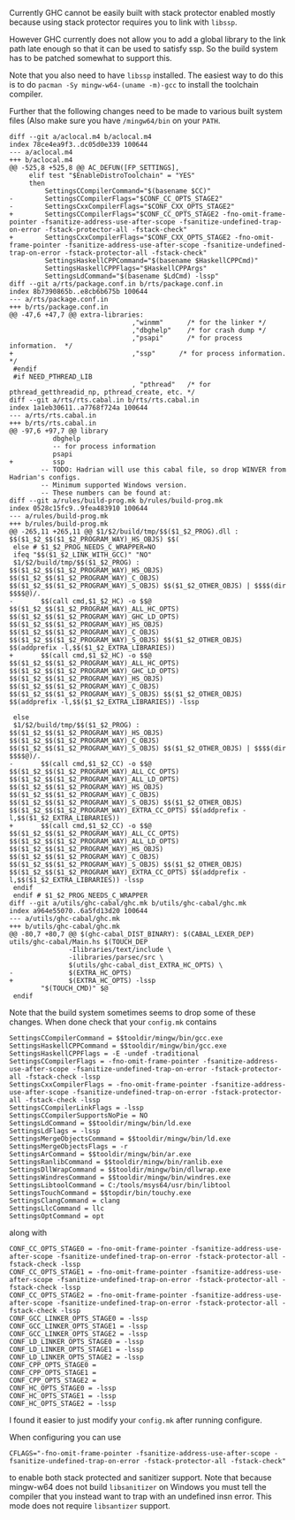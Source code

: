 Currently GHC cannot be easily built with stack protector enabled mostly because using stack protector requires you to link with `libssp`.

However GHC currently does not allow you to add a global library to the link path late enough so that it can be used to satisfy ssp.
So the build system has to be patched somewhat to support this.

Note that you also need to have `libssp` installed. The easiest way to do this is to do `pacman -Sy mingw-w64-(uname -m)-gcc` to install the toolchain compiler.

Further that the following changes need to be made to various built system files (Also make sure you have `/mingw64/bin` on your `PATH`.

```
diff --git a/aclocal.m4 b/aclocal.m4
index 78ce4ea9f3..dc05d0e339 100644
--- a/aclocal.m4
+++ b/aclocal.m4
@@ -525,8 +525,8 @@ AC_DEFUN([FP_SETTINGS],
     elif test "$EnableDistroToolchain" = "YES"
     then
         SettingsCCompilerCommand="$(basename $CC)"
-        SettingsCCompilerFlags="$CONF_CC_OPTS_STAGE2"
-        SettingsCxxCompilerFlags="$CONF_CXX_OPTS_STAGE2"
+        SettingsCCompilerFlags="$CONF_CC_OPTS_STAGE2 -fno-omit-frame-pointer -fsanitize-address-use-after-scope -fsanitize-undefined-trap-on-error -fstack-protector-all -fstack-check"
+        SettingsCxxCompilerFlags="$CONF_CXX_OPTS_STAGE2 -fno-omit-frame-pointer -fsanitize-address-use-after-scope -fsanitize-undefined-trap-on-error -fstack-protector-all -fstack-check"
         SettingsHaskellCPPCommand="$(basename $HaskellCPPCmd)"
         SettingsHaskellCPPFlags="$HaskellCPPArgs"
         SettingsLdCommand="$(basename $LdCmd) -lssp"
diff --git a/rts/package.conf.in b/rts/package.conf.in
index 8b7390865b..e8cb6b675b 100644
--- a/rts/package.conf.in
+++ b/rts/package.conf.in
@@ -47,6 +47,7 @@ extra-libraries:
                               ,"winmm"      /* for the linker */
                               ,"dbghelp"    /* for crash dump */
                               ,"psapi"      /* for process information.  */
+                              ,"ssp"      /* for process information.  */
 #endif
 #if NEED_PTHREAD_LIB
                               , "pthread"   /* for pthread_getthreadid_np, pthread_create, etc. */
diff --git a/rts/rts.cabal.in b/rts/rts.cabal.in
index 1a1eb30611..a7768f724a 100644
--- a/rts/rts.cabal.in
+++ b/rts/rts.cabal.in
@@ -97,6 +97,7 @@ library
           dbghelp
           -- for process information
           psapi
+          ssp
        -- TODO: Hadrian will use this cabal file, so drop WINVER from Hadrian's configs.
        -- Minimum supported Windows version.
        -- These numbers can be found at:
diff --git a/rules/build-prog.mk b/rules/build-prog.mk
index 0528c15fc9..9fea483910 100644
--- a/rules/build-prog.mk
+++ b/rules/build-prog.mk
@@ -265,11 +265,11 @@ $1/$2/build/tmp/$$($1_$2_PROG).dll : $$($1_$2_$$($1_$2_PROGRAM_WAY)_HS_OBJS) $$(
 else # $1_$2_PROG_NEEDS_C_WRAPPER=NO
 ifeq "$$($1_$2_LINK_WITH_GCC)" "NO"
 $1/$2/build/tmp/$$($1_$2_PROG) : $$($1_$2_$$($1_$2_PROGRAM_WAY)_HS_OBJS) $$($1_$2_$$($1_$2_PROGRAM_WAY)_C_OBJS) $$($1_$2_$$($1_$2_PROGRAM_WAY)_S_OBJS) $$($1_$2_OTHER_OBJS) | $$$$(dir $$$$@)/.
-       $$(call cmd,$1_$2_HC) -o $$@ $$($1_$2_$$($1_$2_PROGRAM_WAY)_ALL_HC_OPTS) $$($1_$2_$$($1_$2_PROGRAM_WAY)_GHC_LD_OPTS) $$($1_$2_$$($1_$2_PROGRAM_WAY)_HS_OBJS) $$($1_$2_$$($1_$2_PROGRAM_WAY)_C_OBJS) $$($1_$2_$$($1_$2_PROGRAM_WAY)_S_OBJS) $$($1_$2_OTHER_OBJS) $$(addprefix -l,$$($1_$2_EXTRA_LIBRARIES))
+       $$(call cmd,$1_$2_HC) -o $$@ $$($1_$2_$$($1_$2_PROGRAM_WAY)_ALL_HC_OPTS) $$($1_$2_$$($1_$2_PROGRAM_WAY)_GHC_LD_OPTS) $$($1_$2_$$($1_$2_PROGRAM_WAY)_HS_OBJS) $$($1_$2_$$($1_$2_PROGRAM_WAY)_C_OBJS) $$($1_$2_$$($1_$2_PROGRAM_WAY)_S_OBJS) $$($1_$2_OTHER_OBJS) $$(addprefix -l,$$($1_$2_EXTRA_LIBRARIES)) -lssp

 else
 $1/$2/build/tmp/$$($1_$2_PROG) : $$($1_$2_$$($1_$2_PROGRAM_WAY)_HS_OBJS) $$($1_$2_$$($1_$2_PROGRAM_WAY)_C_OBJS) $$($1_$2_$$($1_$2_PROGRAM_WAY)_S_OBJS) $$($1_$2_OTHER_OBJS) | $$$$(dir $$$$@)/.
-       $$(call cmd,$1_$2_CC) -o $$@ $$($1_$2_$$($1_$2_PROGRAM_WAY)_ALL_CC_OPTS) $$($1_$2_$$($1_$2_PROGRAM_WAY)_ALL_LD_OPTS) $$($1_$2_$$($1_$2_PROGRAM_WAY)_HS_OBJS) $$($1_$2_$$($1_$2_PROGRAM_WAY)_C_OBJS) $$($1_$2_$$($1_$2_PROGRAM_WAY)_S_OBJS) $$($1_$2_OTHER_OBJS) $$($1_$2_$$($1_$2_PROGRAM_WAY)_EXTRA_CC_OPTS) $$(addprefix -l,$$($1_$2_EXTRA_LIBRARIES))
+       $$(call cmd,$1_$2_CC) -o $$@ $$($1_$2_$$($1_$2_PROGRAM_WAY)_ALL_CC_OPTS) $$($1_$2_$$($1_$2_PROGRAM_WAY)_ALL_LD_OPTS) $$($1_$2_$$($1_$2_PROGRAM_WAY)_HS_OBJS) $$($1_$2_$$($1_$2_PROGRAM_WAY)_C_OBJS) $$($1_$2_$$($1_$2_PROGRAM_WAY)_S_OBJS) $$($1_$2_OTHER_OBJS) $$($1_$2_$$($1_$2_PROGRAM_WAY)_EXTRA_CC_OPTS) $$(addprefix -l,$$($1_$2_EXTRA_LIBRARIES)) -lssp
 endif
 endif # $1_$2_PROG_NEEDS_C_WRAPPER
diff --git a/utils/ghc-cabal/ghc.mk b/utils/ghc-cabal/ghc.mk
index a964e55070..6a5fd13d20 100644
--- a/utils/ghc-cabal/ghc.mk
+++ b/utils/ghc-cabal/ghc.mk
@@ -80,7 +80,7 @@ $(ghc-cabal_DIST_BINARY): $(CABAL_LEXER_DEP) utils/ghc-cabal/Main.hs $(TOUCH_DEP
               -Ilibraries/text/include \
               -ilibraries/parsec/src \
               $(utils/ghc-cabal_dist_EXTRA_HC_OPTS) \
-              $(EXTRA_HC_OPTS)
+              $(EXTRA_HC_OPTS) -lssp
        "$(TOUCH_CMD)" $@
 endif
```

Note that the build system sometimes seems to drop some of these changes. When done check that your `config.mk` contains

```
SettingsCCompilerCommand = $$tooldir/mingw/bin/gcc.exe
SettingsHaskellCPPCommand = $$tooldir/mingw/bin/gcc.exe
SettingsHaskellCPPFlags = -E -undef -traditional
SettingsCCompilerFlags = -fno-omit-frame-pointer -fsanitize-address-use-after-scope -fsanitize-undefined-trap-on-error -fstack-protector-all -fstack-check -lssp
SettingsCxxCompilerFlags = -fno-omit-frame-pointer -fsanitize-address-use-after-scope -fsanitize-undefined-trap-on-error -fstack-protector-all -fstack-check -lssp
SettingsCCompilerLinkFlags = -lssp 
SettingsCCompilerSupportsNoPie = NO
SettingsLdCommand = $$tooldir/mingw/bin/ld.exe
SettingsLdFlags = -lssp
SettingsMergeObjectsCommand = $$tooldir/mingw/bin/ld.exe
SettingsMergeObjectsFlags = -r
SettingsArCommand = $$tooldir/mingw/bin/ar.exe
SettingsRanlibCommand = $$tooldir/mingw/bin/ranlib.exe
SettingsDllWrapCommand = $$tooldir/mingw/bin/dllwrap.exe
SettingsWindresCommand = $$tooldir/mingw/bin/windres.exe
SettingsLibtoolCommand = C:/tools/msys64/usr/bin/libtool
SettingsTouchCommand = $$topdir/bin/touchy.exe
SettingsClangCommand = clang
SettingsLlcCommand = llc
SettingsOptCommand = opt
```

along with 

```
CONF_CC_OPTS_STAGE0 = -fno-omit-frame-pointer -fsanitize-address-use-after-scope -fsanitize-undefined-trap-on-error -fstack-protector-all -fstack-check -lssp
CONF_CC_OPTS_STAGE1 = -fno-omit-frame-pointer -fsanitize-address-use-after-scope -fsanitize-undefined-trap-on-error -fstack-protector-all -fstack-check -lssp
CONF_CC_OPTS_STAGE2 = -fno-omit-frame-pointer -fsanitize-address-use-after-scope -fsanitize-undefined-trap-on-error -fstack-protector-all -fstack-check -lssp
CONF_GCC_LINKER_OPTS_STAGE0 = -lssp
CONF_GCC_LINKER_OPTS_STAGE1 = -lssp
CONF_GCC_LINKER_OPTS_STAGE2 = -lssp
CONF_LD_LINKER_OPTS_STAGE0 = -lssp
CONF_LD_LINKER_OPTS_STAGE1 = -lssp
CONF_LD_LINKER_OPTS_STAGE2 = -lssp
CONF_CPP_OPTS_STAGE0 = 
CONF_CPP_OPTS_STAGE1 = 
CONF_CPP_OPTS_STAGE2 = 
CONF_HC_OPTS_STAGE0 = -lssp
CONF_HC_OPTS_STAGE1 = -lssp
CONF_HC_OPTS_STAGE2 = -lssp
```

I found it easier to just modify your `config.mk` after running configure.

When configuring you can use

```
CFLAGS="-fno-omit-frame-pointer -fsanitize-address-use-after-scope -fsanitize-undefined-trap-on-error -fstack-protector-all -fstack-check"
```

to enable both stack protected and sanitizer support.  Note that because mingw-w64 does not build `libsanitizer` on Windows you must tell the compiler that you instead want to trap with an undefined insn error.  This mode does not require `libsantizer` support.